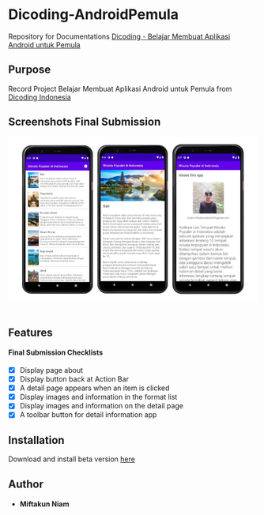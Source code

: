 # Dicoding-AndroidPemula
Repository for Documentations [Dicoding - Belajar Membuat Aplikasi Android untuk Pemula](https://www.dicoding.com/academies/51)

## Purpose
Record Project Belajar Membuat Aplikasi Android untuk Pemula from [Dicoding Indonesia](https://www.dicoding.com/)

## Screenshots Final Submission
![Group 1](https://github.com/Miftakun/Dicoding-AndroidPemula/blob/main/WisataPopulerdiIndonesia/app/screenshoot/grup1.png)&nbsp;



 ## Features
#### Final Submission Checklists

- [x] Display page about
- [x] Display button back at Action Bar
- [x] A detail page appears when an item is clicked
- [x] Display images and information in the format list
- [x] Display images and information on the detail page
- [x] A toolbar button for detail information app

## Installation
Download and install beta version [here](https://github.com/Miftakun/Dicoding-AndroidPemula/releases/download/v.1.0-beta/app-debug.apk)

## Author
* #### Miftakun Niam
